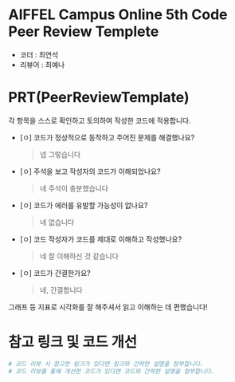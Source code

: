 # AIFFEL Campus Online 5th Code Peer Review Templete
- 코더 : 최연석
- 리뷰어 : 최예나


# PRT(PeerReviewTemplate) 
각 항목을 스스로 확인하고 토의하여 작성한 코드에 적용합니다.

- [ㅇ] 코드가 정상적으로 동작하고 주어진 문제를 해결했나요?
  > 넵 그렇습니다 
- [ㅇ] 주석을 보고 작성자의 코드가 이해되었나요?
  > 네 주석이 충분했습니다
- [ㅇ] 코드가 에러를 유발할 가능성이 없나요?
  > 네 없습니다
- [ㅇ] 코드 작성자가 코드를 제대로 이해하고 작성했나요?
  > 네 잘 이해하신 것 같습니다
- [ㅇ] 코드가 간결한가요?
  > 네, 간결합니다 



그래프 등 지표로 시각화를 잘 해주셔서 읽고 이해하는 데 편했습니다!



# 참고 링크 및 코드 개선
```python
# 코드 리뷰 시 참고한 링크가 있다면 링크와 간략한 설명을 첨부합니다.
# 코드 리뷰를 통해 개선한 코드가 있다면 코드와 간략한 설명을 첨부합니다.
```
